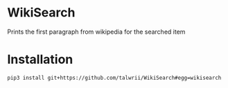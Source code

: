 WikiSearch
==========

Prints the first paragraph from wikipedia for the searched item

# Installation

```
pip3 install git+https://github.com/talwrii/WikiSearch#egg=wikisearch
```
